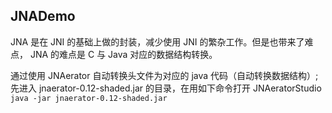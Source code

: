 ## JNADemo

JNA 是在 JNI 的基础上做的封装，减少使用 JNI 的繁杂工作。但是也带来了难点，
JNA 的难点是 C 与 Java 对应的数据结构转换。

通过使用 JNAerator 自动转换头文件为对应的 java 代码（自动转换数据结构）;
先进入 jnaerator-0.12-shaded.jar 的目录，在用如下命令打开 JNAeratorStudio
`java -jar jnaerator-0.12-shaded.jar`